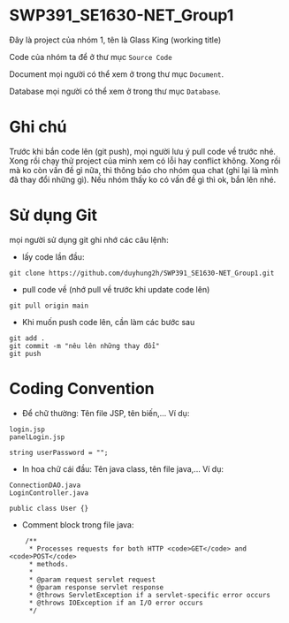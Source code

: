 # SWP391_SE1630-NET_Group1

Đây là project của nhóm 1, tên là Glass King (working title)

Code của nhóm ta để ở thư mục ```Source Code```

Document mọi người có thể xem ở trong thư mục ```Document```.

Database mọi người có thể xem ở trong thư mục ```Database```.

# Ghi chú

Trước khi bắn code lên (git push), mọi người lưu ý pull code về trước nhé. Xong rồi chạy thử project của mình xem có lỗi hay conflict không. Xong rồi mà ko còn vấn đề gì nữa, thì thông báo cho nhóm qua chat (ghi lại là mình đã thay đổi những gì). Nếu nhóm thấy ko có vấn đề gì thì ok, bắn lên nhé.

# Sử dụng Git

mọi người sử dụng git ghi nhớ các câu lệnh:

- lấy code lần đầu: 
```
git clone https://github.com/duyhung2h/SWP391_SE1630-NET_Group1.git
```

- pull code về (nhớ pull về trước khi update code lên)
```
git pull origin main
```

- Khi muốn push code lên, cần làm các bước sau
```
git add .
git commit -m "nêu lên những thay đổi"
git push
```

# Coding Convention

- Để chữ thường: Tên file JSP, tên biến,... Ví dụ:
```
login.jsp
panelLogin.jsp

string userPassword = "";
```


- In hoa chữ cái đầu: Tên java class, tên file java,... Ví dụ:
```
ConnectionDAO.java
LoginController.java

public class User {}

```

- Comment block trong file java:
```
    /**
     * Processes requests for both HTTP <code>GET</code> and <code>POST</code>
     * methods.
     *
     * @param request servlet request
     * @param response servlet response
     * @throws ServletException if a servlet-specific error occurs
     * @throws IOException if an I/O error occurs
     */
```

